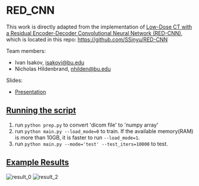 # RED_CNN
This work is directly adapted from the implementation of [Low-Dose CT with a Residual Encoder-Decoder Convolutional Neural Network (RED-CNN)](https://arxiv.org/ftp/arxiv/papers/1702/1702.00288.pdf), which is located in this repo:
https://github.com/SSinyu/RED-CNN

Team members:
* Ivan Isakov, isakovi@bu.edu
* Nicholas Hildenbrand, nhilden@bu.edu

Slides:
* [Presentation](https://docs.google.com/presentation/d/19Hggoo2K1bJLmPTwurCvEA5fHauHIlUo/edit#slide=id.gd23168b479_0_29)

## <ins>Running the script</ins>
1. run `python prep.py` to convert 'dicom file' to 'numpy array'
2. run `python main.py --load_mode=0` to train. If the available memory(RAM) is more than 10GB, it is faster to run `--load_mode=1`.
3. run `python main.py --mode='test' --test_iters=10000` to test.

## <ins>Example Results</ins>
![result_0](https://user-images.githubusercontent.com/60196280/123520314-1fa40b80-d67e-11eb-9955-cd5701abae89.png)
![result_2](https://user-images.githubusercontent.com/60196280/123520338-3ba7ad00-d67e-11eb-98c1-70d6848c121b.png)

